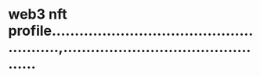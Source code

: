 # web3 nft profile.......................................................,...............................................
